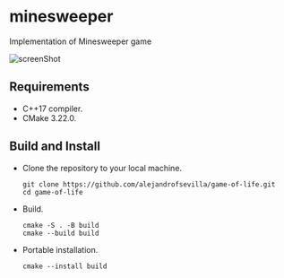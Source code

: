 # minesweeper
Implementation of Minesweeper game

![screenShot](https://github.com/user-attachments/assets/76ff4e9e-cca9-4e43-a076-02c93787f898)

## Requirements
* C++17 compiler.
* CMake 3.22.0.

## Build and Install
- Clone the repository to your local machine.
   ```terminal
   git clone https://github.com/alejandrofsevilla/game-of-life.git
   cd game-of-life
   ```
- Build.
   ```terminal
   cmake -S . -B build
   cmake --build build
   ```
- Portable installation.
   ```terminal
   cmake --install build
   ```
